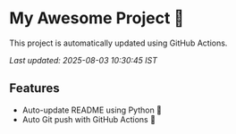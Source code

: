 # My Awesome Project 🚀

This project is automatically updated using GitHub Actions.

_Last updated: 2025-08-03 10:30:45 IST_

## Features
- Auto-update README using Python 🐍
- Auto Git push with GitHub Actions 🤖
